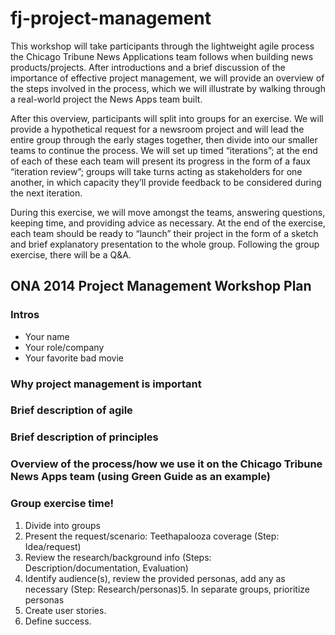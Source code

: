fj-project-management
=====================

This workshop will take participants through the lightweight agile process the Chicago Tribune  News Applications team follows when building news products/projects. After introductions and a  brief discussion of the importance of effective project management, we will provide an overview  of the steps involved in the process, which we will illustrate by walking through a real-world  project the News Apps team built.  

After this overview, participants will split into groups for an exercise. We will provide a  hypothetical request for a newsroom project and will lead the entire group through the early stages together, then divide into our smaller teams to continue the process. We will set up  timed “iterations”; at the end of each of these each team will present its progress in the form of  a faux “iteration review”; groups will take turns acting as stakeholders for one another, in which  capacity they’ll provide feedback to be considered during the next iteration.  

During this exercise, we will move amongst the teams, answering questions, keeping time,  and providing advice as necessary. At the end of the exercise, each team should be ready to  “launch” their project in the form of a sketch and brief explanatory presentation to the whole  group.   Following the group exercise, there will be a Q&A.

## ONA 2014 Project Management Workshop Plan

### Intros 

* Your name
* Your role/company
* Your favorite bad movie

### Why project management is important

### Brief description of agile

### Brief description of principles

### Overview of the process/how we use it on the Chicago Tribune News Apps team (using Green Guide as an example)

### Group exercise time! 

1. Divide into groups
2. Present the request/scenario: Teethapalooza coverage (Step: Idea/request) 
3. Review the research/background info (Steps: Description/documentation, Evaluation) 
4. Identify audience(s), review the provided personas, add any as necessary (Step: Research/personas)5. In separate groups, prioritize personas
6. Create user stories.
7. Define success.
